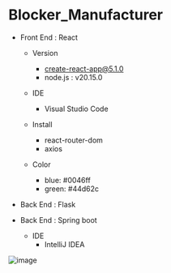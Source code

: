 # Blocker_Manufacturer

- Front End : React
  - Version
    - create-react-app@5.1.0
    - node.js : v20.15.0

  - IDE
    - Visual Studio Code

  - Install
    - react-router-dom
    - axios

  - Color
    - blue: #0046ff
    - green: #44d62c
   
- Back End : Flask

- Back End : Spring boot
    - IDE
      - IntelliJ IDEA
     
![image](https://github.com/user-attachments/assets/a15056ba-aea9-475b-99f9-9eca2aabb3a8)

   

